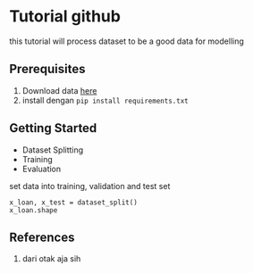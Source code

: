 # Tutorial github

this tutorial will process dataset to be a good data for modelling

## Prerequisites

1. Download data [here](https://www.kaggle.com/datasets/mlg-ulb/creditcardfraud)
2. install dengan `pip install requirements.txt`

## Getting Started

- Dataset Splitting
- Training
- Evaluation

set data into training, validation and test set
``` code
x_loan, x_test = dataset_split()
x_loan.shape
```

## References 

1. dari otak aja sih